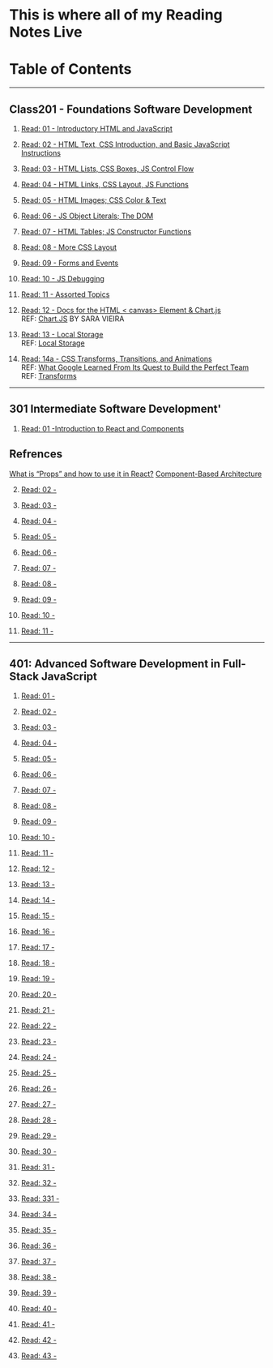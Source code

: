 # This is where all of my Reading Notes Live

# Table of Contents
--------------------------------------------
## Class201 - Foundations Software Development

1. [Read: 01 - Introductory HTML and JavaScript](/readme201/201read01.md)

2. [Read: 02 - HTML Text, CSS Introduction, and Basic JavaScript Instructions]()

3. [Read: 03 - HTML Lists, CSS Boxes, JS Control Flow]()

4. [Read: 04 - HTML Links, CSS Layout, JS Functions]()
    
5. [Read: 05 - HTML Images; CSS Color & Text]()

6. [Read: 06 - JS Object Literals; The DOM]()
    
7. [Read: 07 - HTML Tables; JS Constructor Functions]()
    
8. [Read: 08 - More CSS Layout]()

9. [Read: 09 - Forms and Events]()

10. [Read: 10 - JS Debugging]()

11. [Read: 11 - Assorted Topics]()
    
12. [Read: 12 - Docs for the HTML < canvas> Element & Chart.js]()  
    REF: [Chart.JS](https://www.webdesignerdepot.com/2013/11/easily-create-stunning-animated-charts-with-chart-js/) BY SARA VIEIRA
    
13. [Read: 13 - Local Storage]()  
    REF: [Local Storage](http://diveinto.html5doctor.com/storage.html)
    
14. [Read: 14a - CSS Transforms, Transitions, and Animations]()  
    REF: [What Google Learned From Its Quest to Build the Perfect Team](https://www.nytimes.com/2016/02/28/magazine/what-google-learned-from-its-quest-to-build-the-perfect-team.html)  
    REF: [Transforms](https://learn.shayhowe.com/advanced-html-css/css-transforms/)

-------------------------------------
## 301 Intermediate Software Development'

1. [Read: 01 -Introduction to React and Components ]()  
## Refrences  
[What is “Props” and how to use it in React?](https://itnext.io/what-is-props-and-how-to-use-it-in-react-da307f500da0)
[Component-Based Architecture](https://www.tutorialspoint.com/software_architecture_design/component_based_architecture.htm)

2. [Read: 02 - ]()

3. [Read: 03 - ]()

4. [Read: 04 - ]()
    
5. [Read: 05 - ]()

6. [Read: 06 - ]()
    
7. [Read: 07 - ]()
    
8. [Read: 08 - ]()

9. [Read: 09 - ]()

10. [Read: 10 - ]()

11. [Read: 11 - ]()
----------------------
## 401: Advanced Software Development in Full-Stack JavaScript 

1. [Read: 01 - ]()

2. [Read: 02 - ]()

3. [Read: 03 - ]()

4. [Read: 04 - ]()
    
5. [Read: 05 - ]()

6. [Read: 06 - ]()
    
7. [Read: 07 - ]()
    
8. [Read: 08 - ]()

9. [Read: 09 - ]()

10. [Read: 10 - ]()

11. [Read: 11 - ]()

12. [Read: 12 - ]()

13. [Read: 13 - ]()

14. [Read: 14 - ]()

15. [Read: 15 - ]()
    
16. [Read: 16 - ]()

17. [Read: 17 - ]()
    
18. [Read: 18 - ]()
    
19. [Read: 19 - ]()

20. [Read: 20 - ]()

21. [Read: 21 - ]()

22. [Read: 22 - ]()

23. [Read: 23 - ]()

24. [Read: 24 - ]()

25. [Read: 25 - ]()

26. [Read: 26 - ]()
    
27. [Read: 27 - ]()

28. [Read: 28 - ]()
    
29. [Read: 29 - ]()
    
30. [Read: 30 - ]()

31. [Read: 31 - ]()

32. [Read: 32 - ]()

33. [Read: 331 - ]()

34. [Read: 34 - ]()

35. [Read: 35 - ]()

36. [Read: 36 - ]()

37. [Read: 37 - ]()
    
38. [Read: 38 - ]()

39. [Read: 39 - ]()
    
40. [Read: 40 - ]()
    
41. [Read: 41 - ]()

42. [Read: 42 - ]()

43. [Read: 43 - ]()

